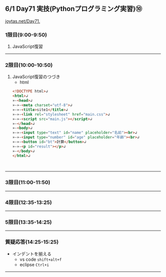 ## 6/1 Day71 実技(Pythonプログラミング実習)⑩
[joytas.net/Day71.]()
### 1限目(9:00-9:50)
1. JavaScript復習
---
### 2限目(10:00-10:50)
1. JavaScript復習のつづき
	- html
	~~~html
	<!DOCTYPE html>↲
	<html>↲
	»-<head>↲
	»-»-<meta charset="utf-8">↲
	»-»-<title>site1</title>↲
	»-»-<link rel="stylesheet" href="main.css">↲
	»-»-<script src="main.js"></script>↲
	»-</head>↲
	»-<body>↲
	»-»-<input type="text" id="name" placeholder="名前"><br>↲
	»-»-<input type="number" id="age" placeholder="年齢"><br>↲
	»-»-<button id="bt">計算</button>↲
	»-»-<p id="result"></p>↲
	»-</body>↲
	</html>↲
	~~~
	~~~css
	~~~
	~~~javascript
	~~~
---
### 3限目(11:00-11:50)
---
### 4限目(12:35-13:25)
---
### 5限目(13:35-14:25)
---
### 質疑応答(14:25-15:25)
- インデントを揃える
	- vs code `shift+alt+f`
	- eclipse `Ctrl+i`
---
